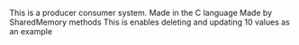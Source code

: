 This is a producer consumer system.
Made in the C language
Made by SharedMemory methods
This is enables deleting and updating 10 values as an example
